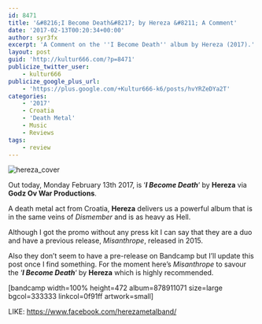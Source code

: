 ```yaml
---
id: 8471
title: '&#8216;I Become Death&#8217; by Hereza &#8211; A Comment'
date: '2017-02-13T00:20:34+00:00'
author: syr3fx
excerpt: 'A Comment on the ''I Become Death'' album by Hereza (2017).'
layout: post
guid: 'http://kultur666.com/?p=8471'
publicize_twitter_user:
    - kultur666
publicize_google_plus_url:
    - 'https://plus.google.com/+Kultur666-k6/posts/hvYRZeDYa2T'
categories:
    - '2017'
    - Croatia
    - 'Death Metal'
    - Music
    - Reviews
tags:
    - review
---
```


![hereza_cover](http://localhost:8080/wp-content/uploads/2017/02/hereza_cover.jpg)

Out today, Monday February 13th 2017, is ‘***I Become Death***‘ by **Hereza** via **Godz Ov War Productions**.

A death metal act from Croatia, **Hereza** delivers us a powerful album that is in the same veins of *Dismember* and is as heavy as Hell.

Although I got the promo without any press kit I can say that they are a duo and have a previous release, *Misanthrope*, released in 2015.

Also they don’t seem to have a pre-release on Bandcamp but I’ll update this post once I find something. For the moment here’s *Misanthrope* to savour the ‘***I Become Death***‘ by **Hereza** which is highly recommended.

\[bandcamp width=100% height=472 album=878911071 size=large bgcol=333333 linkcol=0f91ff artwork=small\]

LIKE: <https://www.facebook.com/herezametalband/>